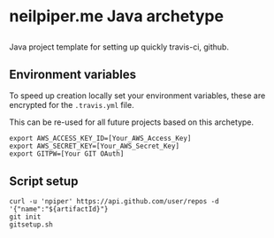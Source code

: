 # neilpiper.me Java archetype

## 



Java project template for setting up quickly travis-ci, github.

## Environment variables

To speed up creation locally set your environment variables, these are encrypted for the `.travis.yml` file.

This can be re-used for all future projects based on this archetype.

```
export AWS_ACCESS_KEY_ID=[Your_AWS_Access_Key]
export AWS_SECRET_KEY=[Your_AWS_Secret_Key]
export GITPW=[Your GIT OAuth]
```

## Script setup

```
curl -u 'npiper' https://api.github.com/user/repos -d '{"name":"${artifactId}"}
git init
gitsetup.sh	
```
